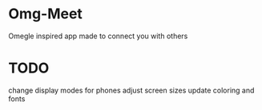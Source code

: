 # Omg-Meet

Omegle inspired app made to connect you with others

# TODO

change display modes for phones
adjust screen sizes
update coloring and fonts


